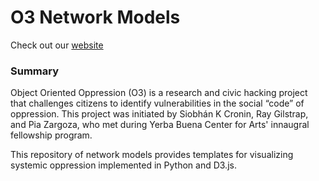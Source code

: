 # O3 Network Models

Check out our [website](http://oppression.io)

### Summary 
Object Oriented Oppression (O3) is a research and civic hacking project that challenges citizens to identify vulnerabilities in the social “code” of oppression. This project was initiated by Siobhán K Cronin, Ray Gilstrap, and Pia Zargoza, who met during Yerba Buena Center for Arts' innaugral fellowship program. 

This repository of network models provides templates for visualizing systemic oppression implemented in Python and D3.js.  





